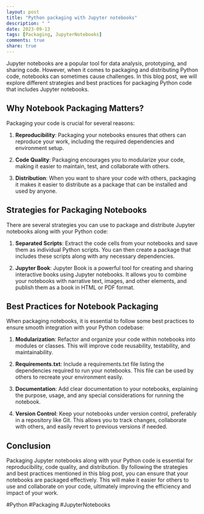 ```yaml
---
layout: post
title: "Python packaging with Jupyter notebooks"
description: " "
date: 2023-09-13
tags: [Packaging, JupyterNotebooks]
comments: true
share: true
---
```


Jupyter notebooks are a popular tool for data analysis, prototyping, and sharing code. However, when it comes to packaging and distributing Python code, notebooks can sometimes cause challenges. In this blog post, we will explore different strategies and best practices for packaging Python code that includes Jupyter notebooks.

## Why Notebook Packaging Matters?

Packaging your code is crucial for several reasons:

1. **Reproducibility**: Packaging your notebooks ensures that others can reproduce your work, including the required dependencies and environment setup.

2. **Code Quality**: Packaging encourages you to modularize your code, making it easier to maintain, test, and collaborate with others.

3. **Distribution**: When you want to share your code with others, packaging it makes it easier to distribute as a package that can be installed and used by anyone.

## Strategies for Packaging Notebooks

There are several strategies you can use to package and distribute Jupyter notebooks along with your Python code:

1. **Separated Scripts**: Extract the code cells from your notebooks and save them as individual Python scripts. You can then create a package that includes these scripts along with any necessary dependencies.

2. **Jupyter Book**: Jupyter Book is a powerful tool for creating and sharing interactive books using Jupyter notebooks. It allows you to combine your notebooks with narrative text, images, and other elements, and publish them as a book in HTML or PDF format.

## Best Practices for Notebook Packaging

When packaging notebooks, it is essential to follow some best practices to ensure smooth integration with your Python codebase:

1. **Modularization**: Refactor and organize your code within notebooks into modules or classes. This will improve code reusability, testability, and maintainability.

2. **Requirements.txt**: Include a requirements.txt file listing the dependencies required to run your notebooks. This file can be used by others to recreate your environment easily.

3. **Documentation**: Add clear documentation to your notebooks, explaining the purpose, usage, and any special considerations for running the notebook.

4. **Version Control**: Keep your notebooks under version control, preferably in a repository like Git. This allows you to track changes, collaborate with others, and easily revert to previous versions if needed.

## Conclusion

Packaging Jupyter notebooks along with your Python code is essential for reproducibility, code quality, and distribution. By following the strategies and best practices mentioned in this blog post, you can ensure that your notebooks are packaged effectively. This will make it easier for others to use and collaborate on your code, ultimately improving the efficiency and impact of your work.

\#Python #Packaging #JupyterNotebooks